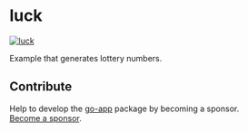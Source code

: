 # luck

[![luck](https://storage.googleapis.com/murlok-github/luck-thumb.png)](https://luck.murlok.io)

Example that generates lottery numbers.

## Contribute

Help to develop the [go-app](https://github.com/maxence-charriere/go-app) package by becoming a sponsor.
<br>[Become a sponsor](https://opencollective.com/go-app).
